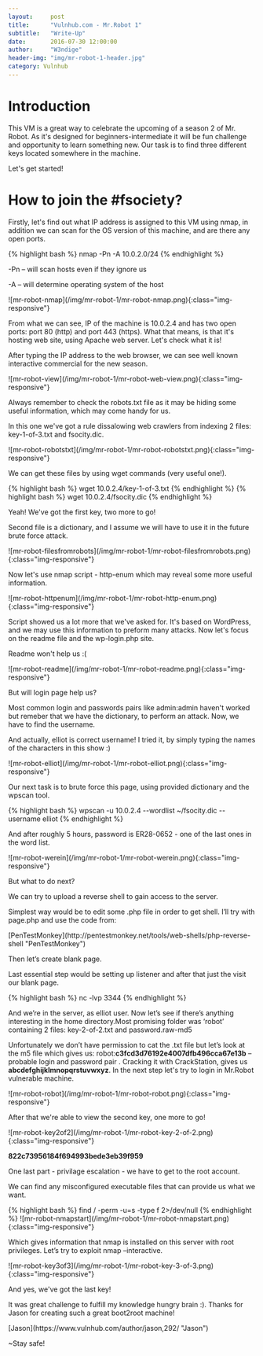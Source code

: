 ```yaml
---
layout:     post
title:      "Vulnhub.com - Mr.Robot 1"
subtitle:   "Write-Up"
date:       2016-07-30 12:00:00
author:     "W3ndige"
header-img: "img/mr-robot-1-header.jpg"
category: Vulnhub
---
```

<h1>Introduction</h1>
<p>This VM is a great way to celebrate the upcoming of a season 2 of Mr. Robot. As it's designed for beginners-intermediate it will be fun challenge and opportunity to learn something new. Our task is to find three different keys located somewhere in the machine. </p>
<p>Let's get started!</p>
<h1>How to join the #fsociety?</h1>
<p>Firstly, let's find out what IP address is assigned to this VM using nmap, in addition we can scan for the OS version of this machine, and are there any open ports.</p>
{% highlight bash %}
nmap -Pn -A 10.0.2.0/24
{% endhighlight %}
<p>-Pn – will scan hosts even if they ignore us</p>
<p>-A – will determine operating system of the host</p>
![mr-robot-nmap](/img/mr-robot-1/mr-robot-nmap.png){:class="img-responsive"}
<p>From what we can see, IP of the machine is 10.0.2.4 and has two open ports: port 80 (http) and port 443 (https). What that means, is that it's hosting web site, using Apache web server. Let's check what it is!</p>
<p>After typing the IP address to the web browser, we can see well known interactive commercial for the new season.</p>
![mr-robot-view](/img/mr-robot-1/mr-robot-web-view.png){:class="img-responsive"}
<p>Always remember to check the robots.txt file as it may be hiding some useful information, which may come handy for us.</p>
<p>In this one we've got a rule dissalowing web crawlers from indexing 2 files: key-1-of-3.txt and fsocity.dic.</p>
![mr-robot-robotstxt](/img/mr-robot-1/mr-robot-robotstxt.png){:class="img-responsive"}
<p>We can get these files by using wget commands (very useful one!).</p>
{% highlight bash %}
wget 10.0.2.4/key-1-of-3.txt
{% endhighlight %}
{% highlight bash %}
wget 10.0.2.4/fsocity.dic
{% endhighlight %}
<p>Yeah! We've got the first key, two more to go!</p>
<p>Second file is a dictionary, and I assume we will have to use it in the future brute force attack.</p>
![mr-robot-filesfromrobots](/img/mr-robot-1/mr-robot-filesfromrobots.png){:class="img-responsive"}
<p>Now let's use nmap script - http-enum which may reveal some more useful information.</p>
![mr-robot-httpenum](/img/mr-robot-1/mr-robot-http-enum.png){:class="img-responsive"}
<p>Script showed us a lot more that we've asked for. It's based on WordPress, and we may use this information to preform many attacks. Now let's focus on the readme file and the wp-login.php site.</p>
<p>Readme won't help us :(</p>
![mr-robot-readme](/img/mr-robot-1/mr-robot-readme.png){:class="img-responsive"}
<p>But will login page help us?</p>
<p>Most common login and passwords pairs like admin:admin haven't worked but remeber that we have the dictionary, to perform an attack. Now, we have to find the username. </p>
<p>And actually, elliot is correct username! I tried it, by simply typing the names of the characters in this show :)</p>
![mr-robot-elliot](/img/mr-robot-1/mr-robot-elliot.png){:class="img-responsive"}
<p>Our next task is to brute force this page, using provided dictionary and the wpscan tool.</p>
{% highlight bash %}
wpscan -u 10.0.2.4 --wordlist ~/fsocity.dic --username elliot
{% endhighlight %}
<p>And after roughly 5 hours, password is ER28-0652 - one of the last ones in the word list.</p>
![mr-robot-werein](/img/mr-robot-1/mr-robot-werein.png){:class="img-responsive"}
<p>But what to do next?</p>
<p>We can try to upload a reverse shell to gain access to the server.</p>
<p>Simplest way would be to edit some .php file in order to get shell. I’ll try with page.php and use the code from:</p> [PenTestMonkey](http://pentestmonkey.net/tools/web-shells/php-reverse-shell "PenTestMonkey")
<p>Then let’s create blank page.</p>
<p>Last essential step would be setting up listener and after that just the visit our blank page.</p>
{% highlight bash %}
nc -lvp 3344
{% endhighlight %}
<p>And we’re in the server, as elliot user. Now let’s see if there’s anything interesting in the home directory.Most promising folder was ‘robot’ containing 2 files: key-2-of-2.txt and password.raw-md5</p>
<p>Unfortunately we don’t have permission to cat the .txt file but let’s look at the m5 file which gives us: robot:<b>c3fcd3d76192e4007dfb496cca67e13b</b> – probable login and password pair . Cracking it with CrackStation, gives us <b>abcdefghijklmnopqrstuvwxyz</b>. In the next step let's try to login in Mr.Robot vulnerable machine.</p>
![mr-robot-robot](/img/mr-robot-1/mr-robot-robot.png){:class="img-responsive"}
<p>After that we're able to view the second key, one more to go!</p>
![mr-robot-key2of2](/img/mr-robot-1/mr-robot-key-2-of-2.png){:class="img-responsive"}
<p><b>822c73956184f694993bede3eb39f959</b></p>
<p>One last part - privilage escalation - we have to get to the root account.</p>
<p>We can find any misconfigured executable files that can provide us what we want.</p>
{% highlight bash %}
find / -perm -u=s -type f 2>/dev/null
{% endhighlight %}
![mr-robot-nmapstart](/img/mr-robot-1/mr-robot-nmapstart.png){:class="img-responsive"}
<p>Which gives information that nmap is installed on this server with root privileges. Let’s try to exploit nmap –interactive.</p>
![mr-robot-key3of3](/img/mr-robot-1/mr-robot-key-3-of-3.png){:class="img-responsive"}
<p>And yes, we've got the last key!</p>
<p>It was great challenge to fulfill my knowledge hungry brain :). Thanks for Jason for creating such a great boot2root machine!</p>
[Jason](https://www.vulnhub.com/author/jason,292/ "Jason")

<p>~Stay safe!</p>
